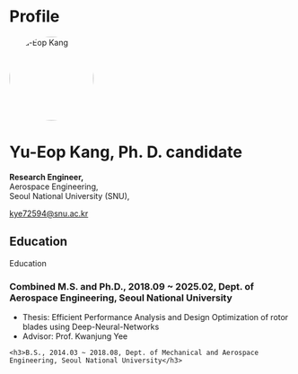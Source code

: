 ---
---

# Profile

<div class="profile-header">
    <img src="/assets/images/profile1.jpg.jpg" alt="Yu-Eop Kang" style="border-radius: 50%; width: 150px; height: 150px; margin-right: 20px;">
    <div class="details">
            <h1>Yu-Eop Kang, Ph. D. candidate</h1>
            <p><strong>Research Engineer,</strong><br>
            Aerospace Engineering,<br>
            Seoul National University (SNU),<br>
            <p><a href="mailto:kye72594@snu.ac.kr">kye72594@snu.ac.kr</a></a></p>
    </div>
</div>

## Education


<div class="education">
    <div class="section-title">Education</div>
    <h3>Combined M.S. and Ph.D., 2018.09 ~ 2025.02, Dept. of Aerospace Engineering, Seoul National University</h3>
    <ul>
        <li>Thesis: Efficient Performance Analysis and Design Optimization of rotor blades using Deep-Neural-Networks</li>
        <li>Advisor: Prof. Kwanjung Yee</li>
        <!-- <li>Committee: Prof. Kyu Hong Kim (SNU), Prof. Kwanjung Yee (SNU), Prof. Soo Hyung Park (KU), Prof. Donghun Park (PNU), Dr. Hee Jung Kang (KARI)</li> -->
    </ul>

    <h3>B.S., 2014.03 ~ 2018.08, Dept. of Mechanical and Aerospace Engineering, Seoul National University</h3>


</div>